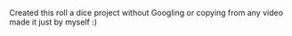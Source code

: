 Created this roll a dice project without Googling or copying from any video made it just by myself :)

